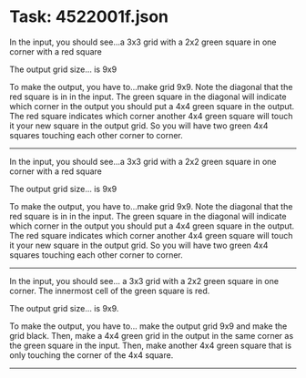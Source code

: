 # Task: 4522001f.json

In the input, you should see...a 3x3 grid with a 2x2 green square in one corner with a red square

The output grid size... is 9x9

To make the output, you have to...make grid 9x9. Note the diagonal that the red square is in in the input. The green square in the diagonal will indicate which corner in the output you should put a 4x4 green square in the output. The red square indicates which corner another 4x4 green square will touch it your new square in the output grid. So you will have two green 4x4 squares touching each other  corner to corner.

---

In the input, you should see...a 3x3 grid with a 2x2 green square in one corner with a red square

The output grid size... is 9x9

To make the output, you have to...make grid 9x9. Note the diagonal that the red square is in in the input. The green square in the diagonal will indicate which corner in the output you should put a 4x4 green square in the output. The red square indicates which corner another 4x4 green square will touch it your new square in the output grid. So you will have two green 4x4 squares touching each other  corner to corner.

---

In the input, you should see... a 3x3 grid with a 2x2 green square in one corner. The innermost cell of the green square is red.

The output grid size... is 9x9.

To make the output, you have to... make the output grid 9x9 and make the grid black. Then, make a 4x4 green grid in the output in the same corner as the green square in the input. Then, make another 4x4 green square that is only touching the corner of the 4x4 square.

---

